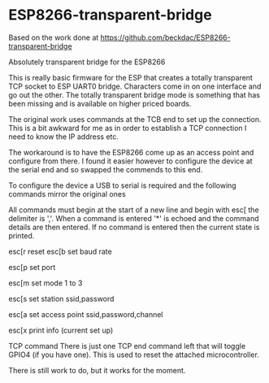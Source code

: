 ESP8266-transparent-bridge
==========================

Based on the work done at https://github.com/beckdac/ESP8266-transparent-bridge

Absolutely transparent bridge for the ESP8266

This is really basic firmware for the ESP that creates a totally transparent TCP socket to ESP UART0 bridge. Characters come in on one interface and go out the other. The totally transparent bridge mode is something that has been missing and is available on higher priced boards.

The original work uses commands at the TCB end to set up the connection. This is a bit awkward for me as in order to establish a TCP connection I need to know the IP address etc.

The workaround is to have the ESP8266 come up as an access point and configure from there. I found it easier however to configure the device at the serial end and so swapped the commends to this end.

To configure the device a USB to serial is required and the following commands mirror the original ones

All commands must begin at the start of a new line and begin with esc[ the delimiter is ','. When a command is entered '*' is echoed and the command details are then entered. If no command is entered then the current state is printed.

esc[r	reset
esc[b	set baud rate

esc[p	set port

esc[m	set mode 1 to 3

esc[s	set station ssid,password

esc[a	set access point ssid,password,channel

esc[x    print info (current set up)

TCP command
There is just one TCP end command left that will toggle GPIO4 (if you have one). This is used to reset the attached microcontroller.

There is still work to do, but it works for the moment.
